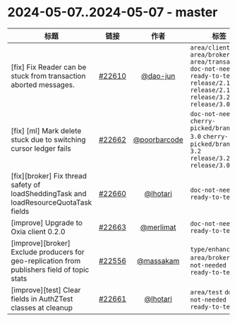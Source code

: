 # 2024-05-07..2024-05-07 - master
| 标题 | 链接 | 作者 | 标签 |
| - | :--: | :--: | - |
| [fix] Fix Reader can be stuck from transaction aborted messages. | [#22610](https://github.com/apache/pulsar/pull/22610) | [@dao-jun](https://github.com/dao-jun) | `area/client` `area/broker` `area/transaction` `doc-not-needed` `ready-to-test` `release/2.10.7` `release/2.11.5` `release/3.2.3` `release/3.0.5`  | 
| [fix] [ml] Mark delete stuck due to switching cursor ledger fails | [#22662](https://github.com/apache/pulsar/pull/22662) | [@poorbarcode](https://github.com/poorbarcode) | `doc-not-needed` `cherry-picked/branch-3.0` `cherry-picked/branch-3.2` `release/3.2.3` `release/3.0.5`  | 
| [fix][broker] Fix thread safety of loadSheddingTask and loadResourceQuotaTask fields | [#22660](https://github.com/apache/pulsar/pull/22660) | [@lhotari](https://github.com/lhotari) | `doc-not-needed` `ready-to-test`  | 
| [improve] Upgrade to Oxia client 0.2.0 | [#22663](https://github.com/apache/pulsar/pull/22663) | [@merlimat](https://github.com/merlimat) | `doc-not-needed` `ready-to-test`  | 
| [improve][broker] Exclude producers for geo-replication from publishers field of topic stats | [#22556](https://github.com/apache/pulsar/pull/22556) | [@massakam](https://github.com/massakam) | `type/enhancement` `area/broker` `doc-not-needed` `ready-to-test`  | 
| [improve][test] Clear fields in AuthZTest classes at cleanup | [#22661](https://github.com/apache/pulsar/pull/22661) | [@lhotari](https://github.com/lhotari) | `area/test` `doc-not-needed` `ready-to-test`  | 
